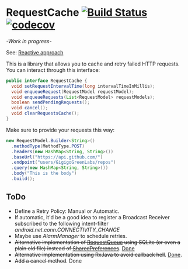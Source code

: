 # RequestCache [![Build Status](https://travis-ci.org/Zireck/RequestCache.svg?branch=master)](https://travis-ci.org/Zireck/RequestCache) [![codecov](https://codecov.io/gh/Zireck/RequestCache/branch/master/graph/badge.svg)](https://codecov.io/gh/Zireck/RequestCache)
*-Work in progress-*

See: [Reactive approach](https://github.com/Zireck/RequestCache/tree/reactive)

This is a library that allows you to cache and retry failed HTTP requests.
You can interact through this interface:
```java
public interface RequestCache {
  void setRequestIntervalTime(long intervalTimeInMillis);
  void enqueueRequest(RequestModel requestModel);
  void enqueueRequests(List<RequestModel> requestModels);
  boolean sendPendingRequests();
  void cancel();
  void clearRequestsCache();
}
```

Make sure to provide your requests this way:
```java
new RequestModel.Builder<String>()
  .methodType(MethodType.POST)
  .headers(new HashMap<String, String>())
  .baseUrl("https://api.github.com/")
  .endpoint("users/GigigoGreenLabs/repos")
  .query(new HashMap<String, String>())
  .body("This is the body")
  .build();
```

## ToDo
* Define a Retry Policy: Manual or Automatic.
* If automatic, it'd be a good idea to register a Broadcast Receiver subscribed to the following intent-filter *android.net.conn.CONNECTIVITY_CHANGE*
* Maybe use *AlarmManager* to schedule retries.
* ~~Alternative implementation of [RequestQueue](https://github.com/Zireck/RequestCache/blob/master/requestcache/src/main/java/com/zireck/requestcache/library/cache/RequestQueue.java) using SQLite (or even a plain old file) instead of [SharedPreferences](https://github.com/Zireck/RequestCache/blob/master/requestcache/src/main/java/com/zireck/requestcache/library/cache/SharedPreferencesQueue.java)~~. [Done](https://github.com/Zireck/RequestCache/blob/develop/requestcache/src/main/java/com/zireck/requestcache/library/cache/sqlite/SqliteQueue.java)
* ~~Alternative implementation using RxJava to avoid callback hell~~. [Done](https://github.com/Zireck/RequestCache/tree/reactive).
* ~~Add a cancel method~~. Done
